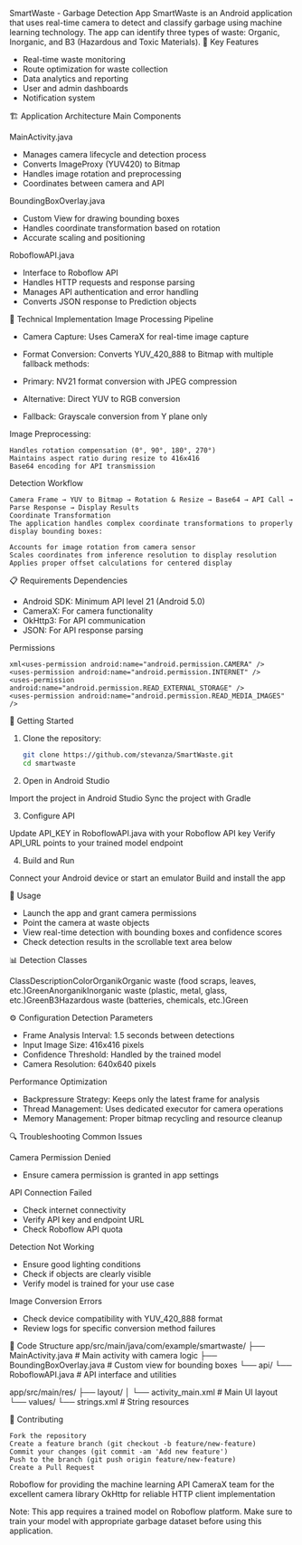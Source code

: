 SmartWaste - Garbage Detection App
SmartWaste is an Android application that uses real-time camera to detect and classify garbage using machine learning technology. The app can identify three types of waste: Organic, Inorganic, and B3 (Hazardous and Toxic Materials).
🚀 Key Features

- Real-time waste monitoring
- Route optimization for waste collection
- Data analytics and reporting
- User and admin dashboards
- Notification system

🏗️ Application Architecture
Main Components

MainActivity.java

- Manages camera lifecycle and detection process
- Converts ImageProxy (YUV420) to Bitmap
- Handles image rotation and preprocessing
- Coordinates between camera and API

BoundingBoxOverlay.java

- Custom View for drawing bounding boxes
- Handles coordinate transformation based on rotation
- Accurate scaling and positioning

RoboflowAPI.java

- Interface to Roboflow API
- Handles HTTP requests and response parsing
- Manages API authentication and error handling
- Converts JSON response to Prediction objects


🔧 Technical Implementation
Image Processing Pipeline

- Camera Capture: Uses CameraX for real-time image capture
- Format Conversion: Converts YUV_420_888 to Bitmap with multiple fallback methods:
	
- Primary: NV21 format conversion with JPEG compression
- Alternative: Direct YUV to RGB conversion
- Fallback: Grayscale conversion from Y plane only


Image Preprocessing:

	Handles rotation compensation (0°, 90°, 180°, 270°)
	Maintains aspect ratio during resize to 416x416
	Base64 encoding for API transmission


Detection Workflow
	
 	Camera Frame → YUV to Bitmap → Rotation & Resize → Base64 → API Call → Parse Response → Display Results
	Coordinate Transformation
	The application handles complex coordinate transformations to properly display bounding boxes:

	Accounts for image rotation from camera sensor
	Scales coordinates from inference resolution to display resolution
	Applies proper offset calculations for centered display

📋 Requirements Dependencies

- Android SDK: Minimum API level 21 (Android 5.0)
- CameraX: For camera functionality
- OkHttp3: For API communication
- JSON: For API response parsing

Permissions
```
xml<uses-permission android:name="android.permission.CAMERA" />
<uses-permission android:name="android.permission.INTERNET" />
<uses-permission android:name="android.permission.READ_EXTERNAL_STORAGE" />
<uses-permission android:name="android.permission.READ_MEDIA_IMAGES" />
```

🚀 Getting Started

1. Clone the repository:
   ```bash
   git clone https://github.com/stevanza/SmartWaste.git
   cd smartwaste

2. Open in Android Studio

Import the project in Android Studio
Sync the project with Gradle

3. Configure API

Update API_KEY in RoboflowAPI.java with your Roboflow API key
Verify API_URL points to your trained model endpoint

4. Build and Run

Connect your Android device or start an emulator
Build and install the app

🎯 Usage

- Launch the app and grant camera permissions
- Point the camera at waste objects
- View real-time detection with bounding boxes and confidence scores
- Check detection results in the scrollable text area below

📊 Detection Classes

ClassDescriptionColorOrganikOrganic waste (food scraps, leaves, etc.)GreenAnorganikInorganic waste (plastic, metal, glass, etc.)GreenB3Hazardous waste (batteries, chemicals, etc.)Green

⚙️ Configuration
Detection Parameters

- Frame Analysis Interval: 1.5 seconds between detections
- Input Image Size: 416x416 pixels
- Confidence Threshold: Handled by the trained model
- Camera Resolution: 640x640 pixels

Performance Optimization

- Backpressure Strategy: Keeps only the latest frame for analysis
- Thread Management: Uses dedicated executor for camera operations
- Memory Management: Proper bitmap recycling and resource cleanup

🔍 Troubleshooting
Common Issues

Camera Permission Denied

- Ensure camera permission is granted in app settings

API Connection Failed

- Check internet connectivity
- Verify API key and endpoint URL
- Check Roboflow API quota

Detection Not Working

- Ensure good lighting conditions
- Check if objects are clearly visible
- Verify model is trained for your use case


Image Conversion Errors

- Check device compatibility with YUV_420_888 format
- Review logs for specific conversion method failures



📝 Code Structure
app/src/main/java/com/example/smartwaste/
├── MainActivity.java              # Main activity with camera logic
├── BoundingBoxOverlay.java        # Custom view for bounding boxes
└── api/
    └── RoboflowAPI.java          # API interface and utilities

app/src/main/res/
├── layout/
│   └── activity_main.xml         # Main UI layout
└── values/
    └── strings.xml               # String resources

  
🤝 Contributing

	Fork the repository
	Create a feature branch (git checkout -b feature/new-feature)
	Commit your changes (git commit -am 'Add new feature')
	Push to the branch (git push origin feature/new-feature)
	Create a Pull Request


Roboflow for providing the machine learning API
CameraX team for the excellent camera library
OkHttp for reliable HTTP client implementation


Note: This app requires a trained model on Roboflow platform. Make sure to train your model with appropriate garbage dataset before using this application.

